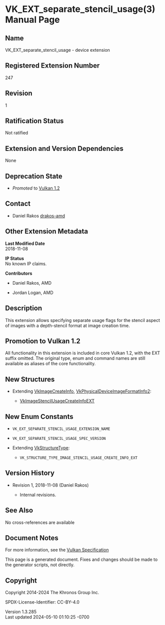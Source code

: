 # VK_EXT_separate_stencil_usage(3) Manual Page

## Name

VK_EXT_separate_stencil_usage - device extension



## <a href="#_registered_extension_number" class="anchor"></a>Registered Extension Number

247

## <a href="#_revision" class="anchor"></a>Revision

1

## <a href="#_ratification_status" class="anchor"></a>Ratification Status

Not ratified

## <a href="#_extension_and_version_dependencies" class="anchor"></a>Extension and Version Dependencies

None

## <a href="#_deprecation_state" class="anchor"></a>Deprecation State

- *Promoted* to <a
  href="https://registry.khronos.org/vulkan/specs/1.3-extensions/html/vkspec.html#versions-1.2-promotions"
  target="_blank" rel="noopener">Vulkan 1.2</a>

## <a href="#_contact" class="anchor"></a>Contact

- Daniel Rakos <a
  href="https://github.com/KhronosGroup/Vulkan-Docs/issues/new?body=%5BVK_EXT_separate_stencil_usage%5D%20@drakos-amd%0A*Here%20describe%20the%20issue%20or%20question%20you%20have%20about%20the%20VK_EXT_separate_stencil_usage%20extension*"
  target="_blank" rel="nofollow noopener"><em></em>drakos-amd</a>

## <a href="#_other_extension_metadata" class="anchor"></a>Other Extension Metadata

**Last Modified Date**  
2018-11-08

**IP Status**  
No known IP claims.

**Contributors**  
- Daniel Rakos, AMD

- Jordan Logan, AMD

## <a href="#_description" class="anchor"></a>Description

This extension allows specifying separate usage flags for the stencil
aspect of images with a depth-stencil format at image creation time.

## <a href="#_promotion_to_vulkan_1_2" class="anchor"></a>Promotion to Vulkan 1.2

All functionality in this extension is included in core Vulkan 1.2, with
the EXT suffix omitted. The original type, enum and command names are
still available as aliases of the core functionality.

## <a href="#_new_structures" class="anchor"></a>New Structures

- Extending [VkImageCreateInfo](https://registry.khronos.org/vulkan/specs/1.3-extensions/man/html/VkImageCreateInfo.html),
  [VkPhysicalDeviceImageFormatInfo2](https://registry.khronos.org/vulkan/specs/1.3-extensions/man/html/VkPhysicalDeviceImageFormatInfo2.html):

  - [VkImageStencilUsageCreateInfoEXT](https://registry.khronos.org/vulkan/specs/1.3-extensions/man/html/VkImageStencilUsageCreateInfoEXT.html)

## <a href="#_new_enum_constants" class="anchor"></a>New Enum Constants

- `VK_EXT_SEPARATE_STENCIL_USAGE_EXTENSION_NAME`

- `VK_EXT_SEPARATE_STENCIL_USAGE_SPEC_VERSION`

- Extending [VkStructureType](https://registry.khronos.org/vulkan/specs/1.3-extensions/man/html/VkStructureType.html):

  - `VK_STRUCTURE_TYPE_IMAGE_STENCIL_USAGE_CREATE_INFO_EXT`

## <a href="#_version_history" class="anchor"></a>Version History

- Revision 1, 2018-11-08 (Daniel Rakos)

  - Internal revisions.

## <a href="#_see_also" class="anchor"></a>See Also

No cross-references are available

## <a href="#_document_notes" class="anchor"></a>Document Notes

For more information, see the <a
href="https://registry.khronos.org/vulkan/specs/1.3-extensions/html/vkspec.html#VK_EXT_separate_stencil_usage"
target="_blank" rel="noopener">Vulkan Specification</a>

This page is a generated document. Fixes and changes should be made to
the generator scripts, not directly.

## <a href="#_copyright" class="anchor"></a>Copyright

Copyright 2014-2024 The Khronos Group Inc.

SPDX-License-Identifier: CC-BY-4.0

Version 1.3.285  
Last updated 2024-05-10 01:10:25 -0700
